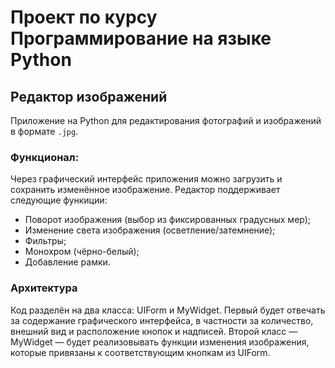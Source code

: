 # Проект по курсу Программирование на языке Python

## Редактор изображений


Приложение на Python для редактирования фотографий и изображений в формате `.jpg`.


### Функционал:

Через графический интерфейс приложения можно загрузить и сохранить изменённое изображение. Редактор поддерживает следующие функиции:

- Поворот изображения (выбор из фиксированных градусных мер);
- Изменение света изображения (осветление/затемнение);
- Фильтры;
- Монохром (чёрно-белый);
- Добавление рамки.


### Архитектура

Код разделён на два класса: UIForm и MyWidget. Первый будет отвечать за содержание графического интерфейса, в частности за количество, внешний вид и расположение кнопок и надписей. Второй класс — MyWidget — будет реализовывать функции изменения изображения, которые привязаны к соответствующим кнопкам из UIForm.
